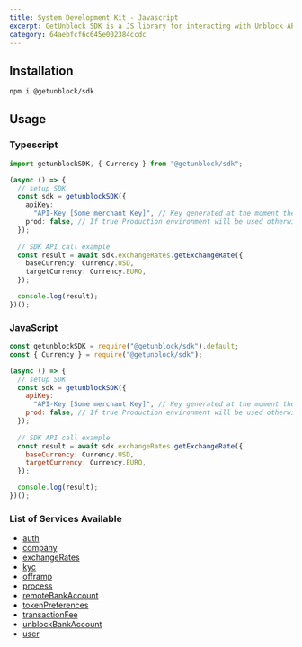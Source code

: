 ```yaml
---
title: System Development Kit - Javascript
excerpt: GetUnblock SDK is a JS library for interacting with Unblock APIs
category: 64aebfcf6c645e002384ccdc
---
```


## Installation

```bash
npm i @getunblock/sdk
```

## Usage

### Typescript

```typescript
import getunblockSDK, { Currency } from "@getunblock/sdk";

(async () => {
  // setup SDK
  const sdk = getunblockSDK({
    apiKey:
      "API-Key [Some merchant Key]", // Key generated at the moment the merchant was created in getunblock system
    prod: false, // If true Production environment will be used otherwise Sandbox will be used instead
  });
  
  // SDK API call example
  const result = await sdk.exchangeRates.getExchangeRate({
    baseCurrency: Currency.USD,
    targetCurrency: Currency.EURO,
  });

  console.log(result);
})();

```

### JavaScript

```javascript
const getunblockSDK = require("@getunblock/sdk").default;
const { Currency } = require("@getunblock/sdk");

(async () => {
  // setup SDK
  const sdk = getunblockSDK({
    apiKey:
      "API-Key [Some merchant Key]", // Key generated at the moment the merchant was created in getunblock system
    prod: false, // If true Production environment will be used otherwise Sandbox will be used instead
  });
  
  // SDK API call example
  const result = await sdk.exchangeRates.getExchangeRate({
    baseCurrency: Currency.USD,
    targetCurrency: Currency.EURO,
  });

  console.log(result);
})();
```

<div class="CodeMirror-gutter-filler">
<h3>List of Services Available</h3>

* [auth](docs/AUTH.md)
* [company](docs/COMPANY.md)
* [exchangeRates](docs/EXCHANGE_RATES.md)
* [kyc](docs/KYC.md)
* [offramp](docs/OFFRAMP.md)
* [process](docs/PROCESS.md)
* [remoteBankAccount](docs/REMOTE_BANK_ACCOUNT.md)
* [tokenPreferences](docs/TOKEN_PREFERENCES.md)
* [transactionFee](docs/TRANSACTION_FEE.md)
* [unblockBankAccount](docs/UNBLOCK_BANK_ACCOUNT.md)
* [user](docs/USER.md)

</div>
